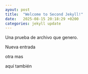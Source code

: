 ```yaml
---
ayout: post
title:  "Welcome to Second Jekyll!"
date:   2025-08-15 20:18:29 +0200
categories: jekyll update
---
```


Una prueba de archivo que genero.

Nueva entrada

otra mas

aquí también
